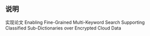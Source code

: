 ## 说明
实现论文 Enabling Fine-Grained Multi-Keyword Search Supporting Classified Sub-Dictionaries over Encrypted Cloud Data
